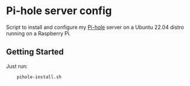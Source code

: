 # Pi-hole server config

Script to install and configure my [Pi-hole](https://pi-hole.net) server on a Ubuntu 22.04 distro running on a Raspberry Pi.

## Getting Started

Just run:

```sh
    pihole-install.sh
```
